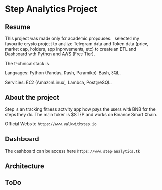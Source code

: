 # Step Analytics Project
## Resume

This project was made only for academic propouses. I selected my favourite crypto project to analize Telegram data and Token data (price, market cap, holders, app inprovements, etc) to create an ETL and Dashboard with Python and AWS (Free Tier).

The technical stack is:

Languages: Python (Pandas, Dash, Paramiko), Bash, SQL.

Servicies: EC2 (AmazonLinux), Lambda, PostgreSQL.

## About the project 

Step is an tracking fitness activity app how pays the users with BNB for the steps they do. The main token is $STEP and works on Binance Smart Chain.

Official Website
`https://www.walkwithstep.io`

## Dashboard

The dashboard can be access here
`https://www.step-analytics.tk`

## Architecture


## ToDo

